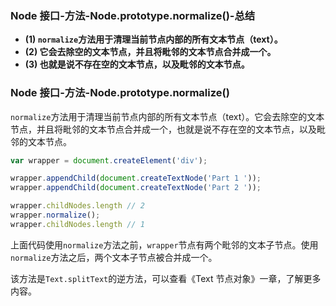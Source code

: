 ### Node 接口-方法-Node.prototype.normalize()-总结

- **(1) `normalize`方法用于清理当前节点内部的所有文本节点（text）。**
- **(2) 它会去除空的文本节点，并且将毗邻的文本节点合并成一个。**
- **(3) 也就是说不存在空的文本节点，以及毗邻的文本节点。**

### Node 接口-方法-Node.prototype.normalize()

`normalize`方法用于清理当前节点内部的所有文本节点（text）。它会去除空的文本节点，并且将毗邻的文本节点合并成一个，也就是说不存在空的文本节点，以及毗邻的文本节点。

```javascript
var wrapper = document.createElement('div');

wrapper.appendChild(document.createTextNode('Part 1 '));
wrapper.appendChild(document.createTextNode('Part 2 '));

wrapper.childNodes.length // 2
wrapper.normalize();
wrapper.childNodes.length // 1
```

上面代码使用`normalize`方法之前，`wrapper`节点有两个毗邻的文本子节点。使用`normalize`方法之后，两个文本子节点被合并成一个。

该方法是`Text.splitText`的逆方法，可以查看《Text 节点对象》一章，了解更多内容。
